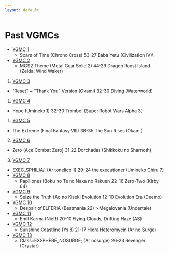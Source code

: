 ```yaml
---
layout: default
---
```


# Past VGMCs
* [VGMC 1](http://www.bracketmaker.com/tlist.cfm?tid=229929)
  * Scars of Time (Chrono Cross) 53-27 Baba Yetu (Civilization IV)\
* [VGMC 2](http://www.bracketmaker.com/tlist.cfm?tid=276389)
  * MGS2 Theme (Metal Gear Solid 2) 44-29 Dragon Roost Island (Zelda: Wind Waker)
1. [VGMC 3](http://www.bracketmaker.com/tlist.cfm?tid=327002)
  * "Reset" ~ "Thank You" Version (Okami) 32-30 Diving (Waterworld)
1. [VGMC 4](http://www.bracketmaker.com/tlist.cfm?tid=364957)
  * Hope (Umineko 1) 32-30 Trombe! (Super Robot Wars Alpha 3)
1. [VGMC 5](http://www.bracketmaker.com/tlist.cfm?tid=397610)
  * The Extreme (Final Fantasy VIII) 38-35 The Sun Rises (Okami)
2. [VGMC 6](http://www.bracketmaker.com/tlist.cfm?tid=426428)
  * Zero (Ace Combat Zero) 31-22 Dorchadas (Shikkoku no Sharnoth)
3. [VGMC 7](http://www.bracketmaker.com/tlist.cfm?tid=444450)
  * EXEC_SPHILIA/. (Ar tonelico II) 29-24 the executioner (Umineko Chiru 7)
* [VGMC 8](http://www.bracketmaker.com/tmenu.cfm?tid=454368)
  * Papiliones (Boku no Te no Naka no Rakuen 22-16 Zero-Two (Kirby 64)
* [VGMC 9](http://www.bracketmaker.com/tmenu.cfm?tid=459544)
  * Seize the Truth (Ao no Kiseki Evolution 12-10 Evolution Era (Deemo)
* [VGMC 10](http://www.bracketmaker.com/tmenu.cfm?tid=463073)
  * Despair of ELFERIA (Beatmania 22) > Megalovania (Undertale)
* [VGMC 11](http://www.bracketmaker.com/tlist.cfm?tid=466312)
  * Emil Karma (NieR) 20-10 Flying Clouds, Drifting Haze (AS)
* [VGMC 12](http://www.bracketmaker.com/tlist.cfm?tid=469506)
  * Sunshine Coastline (Ys 8) 21-17 Hidra Heteromycin (Ar no Surge)
* [VGMC 13](http://www.bracketmaker.com/tlist.cfm?tid=471679)
  * Class::EXSPHERE_NOSURGE; (Ar nosurge) 26-23 Revenger (Crystar)
